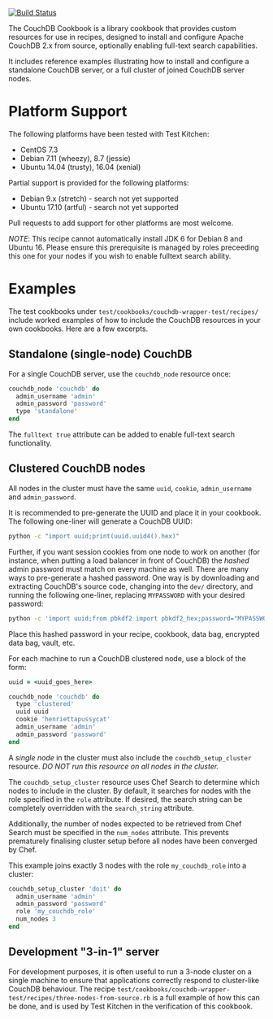 [![Build Status](https://travis-ci.org/wohali/couchdb-cookbook.svg?branch=master)](https://travis-ci.org/wohali/couchdb-cookbook)

The CouchDB Cookbook is a library cookbook that provides custom resources for
use in recipes, designed to install and configure Apache CouchDB 2.x from
source, optionally enabling full-text search capabilities.

It includes reference examples illustrating how to install and configure a
standalone CouchDB server, or a full cluster of joined CouchDB server nodes.

# Platform Support

The following platforms have been tested with Test Kitchen:

* CentOS 7.3
* Debian 7.11 (wheezy), 8.7 (jessie)
* Ubuntu 14.04 (trusty), 16.04 (xenial)

Partial support is provided for the following platforms:

* Debian 9.x (stretch) - search not yet supported
* Ubuntu 17.10 (artful) - search not yet supported

Pull requests to add support for other platforms are most welcome.

*NOTE*: This recipe cannot automatically install JDK 6 for Debian 8 and
Ubuntu 16. Please ensure this prerequisite is managed by roles preceeding
this one for your nodes if you wish to enable fulltext search ability.

# Examples

The test cookbooks under `test/cookbooks/couchdb-wrapper-test/recipes/` include
worked examples of how to include the CouchDB resources in your own cookbooks.
Here are a few excerpts.

## Standalone (single-node) CouchDB

For a single CouchDB server, use the `couchdb_node` resource once:

```ruby
couchdb_node 'couchdb' do
  admin_username 'admin'
  admin_password 'password'
  type 'standalone'
end
```

The `fulltext true` attribute can be added to enable full-text search
functionality.

## Clustered CouchDB nodes

All nodes in the cluster must have the same `uuid`, `cookie`, `admin_username`
and `admin_password`.

It is recommended to pre-generate the UUID and place it in
your cookbook. The following one-liner will generate a CouchDB UUID:

```bash
python -c "import uuid;print(uuid.uuid4().hex)"
```

Further, if you want session cookies from one node to work on another (for
instance, when putting a load balancer in front of CouchDB) the _hashed_ admin
password must match on every machine as well. There are many ways to
pre-generate a hashed password. One way is by downloading and extracting
CouchDB's source code, changing into the `dev/` directory, and running the
following one-liner, replacing `MYPASSWORD` with your desired password:

```bash
python -c 'import uuid;from pbkdf2 import pbkdf2_hex;password="MYPASSWORD";salt=uuid.uuid4().hex;iterations=10;print("-pbkdf2-{},{},{}".format(pbkdf2_hex(password,salt,iterations,20),salt,iterations))'
```

Place this hashed password in your recipe, cookbook, data bag, encrypted data
bag, vault, etc.

For each machine to run a CouchDB clustered node, use a block of the form:

```ruby
uuid = <uuid_goes_here>

couchdb_node 'couchdb' do
  type 'clustered'
  uuid uuid
  cookie 'henriettapussycat'
  admin_username 'admin'
  admin_password 'password'
end
```

A _single node_ in the cluster must also include the `couchdb_setup_cluster`
resource. *DO NOT run this resource on all nodes in the cluster.*

The `couchdb_setup_cluster` resource uses Chef Search to determine which nodes
to include in the cluster. By default, it searches for nodes with the role
specified in the `role` attribute. If desired, the search string can be
completely overridden with the `search_string` attribute.

Additionally, the number of nodes expected to be retrieved from Chef Search must
be specified in the `num_nodes` attribute. This prevents prematurely finalising
cluster setup before all nodes have been converged by Chef.

This example joins exactly 3 nodes with the role `my_couchdb_role` into a
cluster:

```ruby
couchdb_setup_cluster 'doit' do
  admin_username 'admin'
  admin_password 'password'
  role 'my_couchdb_role'
  num_nodes 3
end
```

## Development "3-in-1" server

For development purposes, it is often useful to run a 3-node cluster on a single
machine to ensure that applications correctly respond to cluster-like CouchDB
behaviour. The recipe
`test/cookbooks/couchdb-wrapper-test/recipes/three-nodes-from-source.rb` is a
full example of how this can be done, and is used by Test Kitchen in the
verification of this cookbook.
